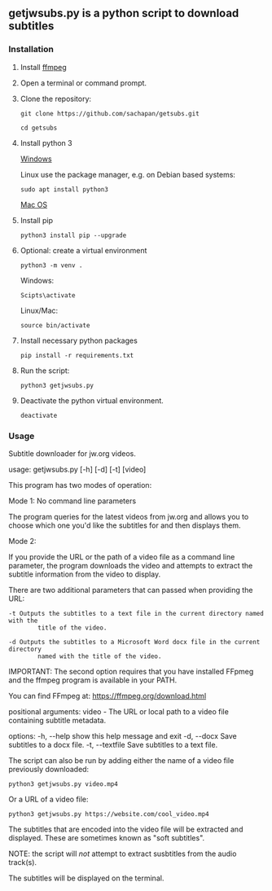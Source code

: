 ## getjwsubs.py is a python script to download subtitles

### Installation

1. Install [ffmpeg](https://ffmpeg.org/download.html)
1. Open a terminal or command prompt.
1. Clone the repository:
    
    `git clone https://github.com/sachapan/getsubs.git`

    `cd getsubs`
1. Install python 3

    [Windows](https://www.python.org/downloads/windows/)

    Linux use the package manager, e.g. on Debian based systems:

    `sudo apt install python3`

    [Mac OS](https://docs.python.org/3/using/mac.html)

2. Install pip
    
    `python3 install pip --upgrade`

3. Optional: create a virtual environment
    
    `python3 -m venv .`
    
    Windows:
        
   `Scipts\activate`
    
    Linux/Mac:
        
   `source bin/activate`

4. Install necessary python packages
    
    `pip install -r requirements.txt`

5. Run the script:
    
    `python3 getjwsubs.py`

6. Deactivate the python virtual environment.
    
    `deactivate`

### Usage

Subtitle downloader for jw.org videos.

usage: getjwsubs.py [-h] [-d] [-t] [video]

This program has two modes of operation:

Mode 1: No command line parameters

The program queries for the latest videos from jw.org and allows
you to choose which one you'd like the subtitles for and then displays them.

Mode 2:
    
If you provide the URL or the path of a video file as a command line parameter, the program 
downloads the video and attempts to extract the subtitle information from the 
video to display.

There are two additional parameters that can passed when providing the URL:

    -t Outputs the subtitles to a text file in the current directory named with the
            title of the video.
            
    -d Outputs the subtitles to a Microsoft Word docx file in the current directory
            named with the title of the video.

IMPORTANT: 
The second option requires that you have installed FFpmeg and the ffmpeg
program is available in your PATH.

You can find FFmpeg at:  https://ffmpeg.org/download.html


positional arguments:
  video - The URL or local path to a video file containing subtitle metadata.

options:
  -h, --help      show this help message and exit
  -d, --docx      Save subtitles to a docx file.
  -t, --textfile  Save subtitles to a text file.


The script can also be run by adding either the name of a video file 
previously downloaded:

`python3 getjwsubs.py video.mp4`

Or a URL of a video file:

`python3 getjwsubs.py https://website.com/cool_video.mp4`

The subtitles that are encoded into the video file will be extracted
and displayed.  These are sometimes known as "soft subtitles".

NOTE: the script will *not* attempt to extract susbtitles from the audio
track(s).

The subtitles will be displayed on the terminal.



